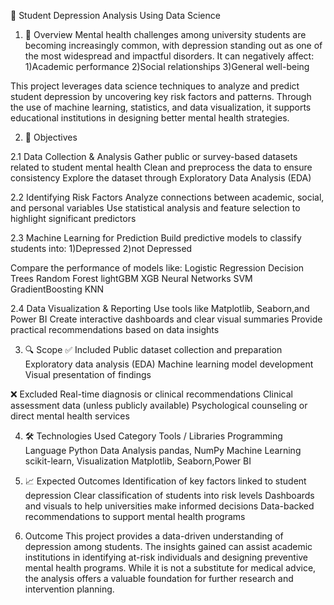 🧠 Student Depression Analysis Using Data Science
1. 📌 Overview
Mental health challenges among university students are becoming increasingly common, with depression standing out as one of the most widespread and impactful disorders. It can negatively affect:
1)Academic performance
2)Social relationships
3)General well-being

This project leverages data science techniques to analyze and predict student depression by uncovering key risk factors and patterns. Through the use of machine learning, statistics, and data visualization, it supports educational institutions in designing better mental health strategies.

2. 🎯 Objectives
   
2.1 Data Collection & Analysis
Gather public or survey-based datasets related to student mental health
Clean and preprocess the data to ensure consistency
Explore the dataset through Exploratory Data Analysis (EDA)

2.2 Identifying Risk Factors
Analyze connections between academic, social, and personal variables
Use statistical analysis and feature selection to highlight significant predictors

2.3 Machine Learning for Prediction
Build predictive models to classify students into:
1)Depressed 
2)not Depressed

Compare the performance of models like:
Logistic Regression
Decision Trees
Random Forest
lightGBM
XGB
Neural Networks
SVM
GradientBoosting
KNN

2.4 Data Visualization & Reporting
Use tools like Matplotlib, Seaborn,and Power BI
Create interactive dashboards and clear visual summaries
Provide practical recommendations based on data insights

3. 🔍 Scope
✅ Included
Public dataset collection and preparation
Exploratory data analysis (EDA)
Machine learning model development
Visual presentation of findings

❌ Excluded
Real-time diagnosis or clinical recommendations
Clinical assessment data (unless publicly available)
Psychological counseling or direct mental health services

4. 🛠️ Technologies Used
Category	Tools / Libraries
Programming Language	Python
Data Analysis	pandas, NumPy
Machine Learning	scikit-learn, 
Visualization	Matplotlib, Seaborn,Power BI

5. 📈 Expected Outcomes
Identification of key factors linked to student depression
Clear classification of students into risk levels
Dashboards and visuals to help universities make informed decisions
Data-backed recommendations to support mental health programs

6. Outcome
This project provides a data-driven understanding of depression among students. The insights gained can assist academic institutions in identifying at-risk individuals and designing preventive mental health programs. While it is not a substitute for medical advice, the analysis offers a valuable foundation for further research and intervention planning.

